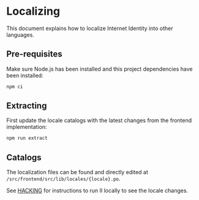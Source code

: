 # Localizing

This document explains how to localize Internet Identity into other languages.

## Pre-requisites

Make sure Node.js has been installed and this project dependencies have been installed:

```bash
npm ci
```

## Extracting

First update the locale catalogs with the latest changes from the frontend implementation:

```bash
npm run extract
```

## Catalogs

The localization files can be found and directly edited at `/src/frontend/src/lib/locales/{locale}.po`.

See [HACKING](./HACKING.md) for instructions to run II locally to see the locale changes.